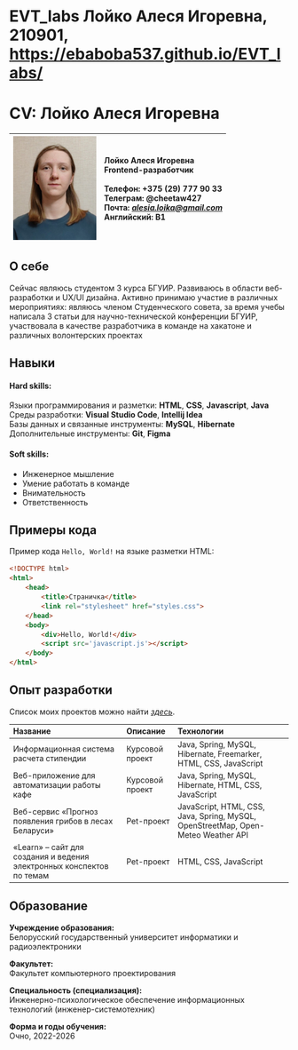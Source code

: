 # EVT_labs Лойко Алеся Игоревна, 210901, https://ebaboba537.github.io/EVT_labs/

# CV: Лойко Алеся Игоревна

| <img src="lab_10/foto.jpg" width="150"> | Лойко Алеся Игоревна <br>Frontend-разработчик <br><br>Телефон: +375 (29) 777 90 33 <br>Телеграм: @cheetaw427 <br>Почта: *alesia.loika@gmail.com* <br>Английский: B1 |
|---|:----|

## О себе

Сейчас являюсь студентом 3 курса БГУИР. Развиваюсь в области веб-разработки и UX/UI дизайна. Активно принимаю участие в различных мероприятиях: являюсь членом Студенческого совета, за время учебы написала 3 статьи для научно-технической конференции БГУИР, участвовала в качестве разработчика в команде на хакатоне и различных волонтерских проектах

## Навыки

#### Hard skills:

Языки программирования и разметки: **HTML**, **CSS**, **Javascript**, **Java** <br>
Среды разработки: **Visual Studio Code**, **Intellij Idea** <br>
Базы данных и связанные инструменты: **MySQL**, **Hibernate** <br>
Дополнительные инструменты: **Git**, **Figma**

#### Soft skills:

- Инженерное мышление
- Умение работать в команде
- Внимательность
- Ответственность

## Примеры кода

Пример кода `Hello, World!` на языке разметки HTML:

```html
<!DOCTYPE html>
<html>
    <head>
        <title>Страничка</title>
        <link rel="stylesheet" href="styles.css">
    </head>
    <body>
        <div>Hello, World!</div>
        <script src='javascript.js'></script>
    </body>
</html>
```

## Опыт разработки

Список моих проектов можно найти *[здесь](https://github.com/EBaBoBa537?tab=repositories)*.

| Название | Описание | Технологии |
|:---|:---|:---|
| Информационная система расчета стипендии | Курсовой проект | Java, Spring, MySQL,  Hibernate, Freemarker, HTML, CSS, JavaScript |
| Веб-приложение для автоматизации работы кафе | Курсовой проект | Java, Spring, MySQL,  Hibernate, HTML, CSS, JavaScript |
| Веб-сервис «Прогноз появления грибов в лесах Беларуси» | Pet-проект | JavaScript, HTML, CSS, Java, Spring, MySQL, OpenStreetMap, Open-Meteo Weather API |
| «Learn» – сайт для создания и ведения электронных конспектов по темам | Pet-проект | HTML, CSS, JavaScript |


## Образование

**Учреждение образования:** <br>
Белорусский государственный университет информатики и радиоэлектроники

**Факультет:** <br>
Факультет компьютерного проектирования

**Специальность (специализация):** <br>
Инженерно-психологическое обеспечение информационных технологий (инженер-системотехник)

**Форма и годы обучения:** <br>
Очно, 2022-2026








